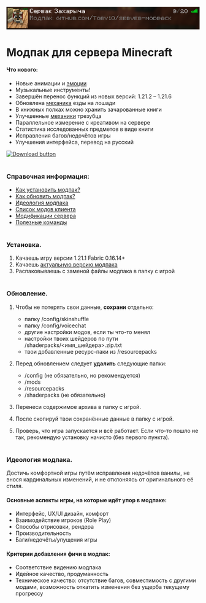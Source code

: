 <div align = center>

![](info/server_card.png)
</div>

# Модпак для сервера Minecraft

#### Что нового:
- Новые анимации и [эмоции](https://modrinth.com/plugin/emotecraft)
- Музыкальные инструменты!
- Завершён перенос функций из новых версий: 1.21.2 – 1.21.6
- Обновлена [механика](https://modrinth.com/mod/superb-steeds) езды на лошади
- В книжных полках можно хранить зачарованные книги
- Улучшенные [механики](https://modrinth.com/mod/better-tridents) трезубца
- Параллельное измерение с креативом на сервере
- Статистика исследованных предметов в виде книги
- Исправления багов/недочётов игры
- Улучшения интерфейса, перевод на русский

[![Download button]][Download link]
<br><br>

### Справочная информация:
- [Как установить модпак?](#установка)
- [Как обновить модпак?](#обновление)
- [Идеология модпака](#идеология-модпака)
- [Список модов клиента](info/modlist.md)
- [Модификации сервера](info/server_modlist.md)
- [Полезные команды](info/server_commands.md)
<br><br>

### Установка.
1. Качаешь игру версии 1.21.1 Fabric 0.16.14+
2. Качаешь [актуальную версию модпака][Download link]
3. Распаковываешь с заменой файлы модпака в папку с игрой
<br><br>

### Обновление.

1. Чтобы не потерять свои данные, **сохрани** отдельно:
    - папку /config/skinshuffle
    - папку /config/voicechat
    - другие настройки модов, если ты что-то менял
    - настройки твоих шейдеров по пути /shaderpacks/<имя_шейдера>.zip.txt
    - твои добавленные ресурс-паки из /resourcepacks

2. Перед обновлением следует **удалить** следующие папки: 
    - /config (не обязательно, но рекомендуется)
    - /mods
    - /resourcepacks
    - /shaderpacks (не обязательно)

3. Перенеси содержимое архива в папку с игрой.
4. После скопируй твои сохранённые данные в папку с игрой.
5. Проверь, что игра запускается и всё работает. Если что-то пошло не так, рекомендую установку начисто (без первого пункта).
<br><br>

### Идеология модпака.
Достичь комфортной игры путём исправления недочётов ванилы, не внося кардинальных изменений, и не отклоняясь от оригинального её стиля.

#### Основные аспекты игры, на которые идёт упор в модпаке:
- Интерфейс, UX/UI дизайн, комфорт
- Взаимодействие игроков (Role Play)
- Способы отрисовки, рендера
- Производительность
- Баги/недочёты/упущения игры

#### Критерии добавления фичи в модпак:
- Соответствие видению модпака
- Идейное качество, продуманность 
- Техническое качество: отсутствие багов, совместимость с другими модами, возможность откатить изменения без ущерба текущему прогрессу

<!---------------------------------[ Links ]---------------------------------->

[Download link]: https://github.com/Toby10/server-modpack/releases/download/v1.5/Server_Modpack_v1.5.zip
[Download button]: https://img.shields.io/badge/%D0%A1%D0%BA%D0%B0%D1%87%D0%B0%D1%82%D1%8C_%D0%BC%D0%BE%D0%B4%D0%BF%D0%B0%D0%BA-v1.5-gray?style=for-the-badge&labelColor=37a779
